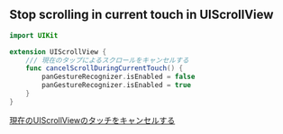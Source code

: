 ## Stop scrolling in current touch in UIScrollView

```swift
import UIKit

extension UIScrollView {
    /// 現在のタップによるスクロールをキャンセルする
    func cancelScrollDuringCurrentTouch() {
        panGestureRecognizer.isEnabled = false
        panGestureRecognizer.isEnabled = true
    }
}
```

[現在のUIScrollViewのタッチをキャンセルする](https://stackoverrun.com/ja/q/5043756)
